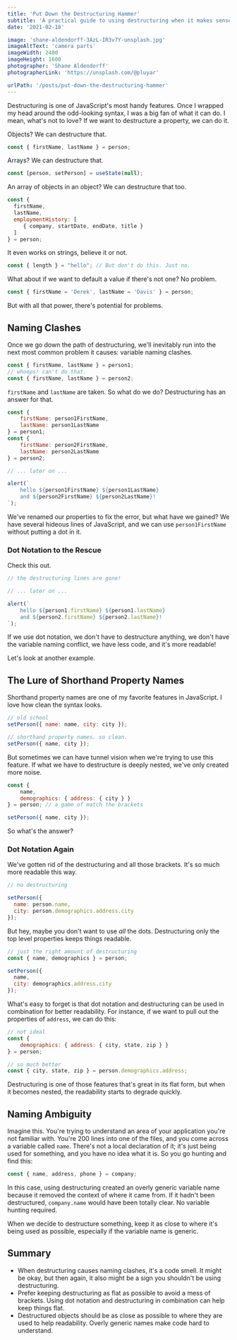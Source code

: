 ```yaml
---
title: 'Put Down the Destructuring Hammer'
subtitle: 'A practical guide to using destructuring when it makes sense'
date: '2021-02-18'

image: 'shane-aldendorff-3AzL-IR3v7Y-unsplash.jpg'
imageAltText: 'camera parts'
imageWidth: 2400
imageHeight: 1600
photographer: 'Shane Aldendorff'
photographerLink: 'https://unsplash.com/@pluyar'

urlPath: '/posts/put-down-the-destructuring-hammer'
---
```


Destructuring is one of JavaScript's most handy features. Once I wrapped my head around the odd-looking syntax, I was a big fan of what it can do. I mean, what's not to love? If we want to destructure a property, we can do it.

Objects? We can destructure that.

```javascript
const { firstName, lastName } = person;
```

Arrays? We can destructure that.

```javascript
const [person, setPerson] = useState(null);
```

An array of objects in an object? We can destructure that too.

```javascript
const {
  firstName,
  lastName,
  employmentHistory: [
     { company, startDate, endDate, title }
  ]
} = person;
```

It even works on strings, believe it or not.

```javascript
const { length } = "hello"; // But don't do this. Just no.
```

What about if we want to default a value if there's not one? No problem.

```javascript
const { firstName = 'Derek', lastName = 'Davis' } = person;
```

But with all that power, there's potential for problems.

## Naming Clashes

Once we go down the path of destructuring, we'll inevitably run into the next most common problem it causes: variable naming clashes.

```javascript
const { firstName, lastName } = person1;
// whoops! can't do that.
const { firstName, lastName } = person2;
```

`firstName` and `lastName` are taken. So what do we do? Destructuring has an answer for that.

```javascript
const {
    firstName: person1FirstName, 
    lastName: person1LastName
} = person1;
const {
    firstName: person2FirstName,
    lastName: person2LastName
} = person2;

// ... later on ...

alert(`
    hello ${person1FirstName} ${person1LastName}
    and ${person2FirstName} ${person2LastName}!
`);
```

We've renamed our properties to fix the error, but what have we gained? We have several hideous lines of JavaScript, and we can use `person1FirstName` without putting a dot in it.

### Dot Notation to the Rescue

Check this out.

```javascript
// the destructuring lines are gone! 

// ... later on ...

alert(`
    hello ${person1.firstName} ${person1.lastName}
    and ${person2.firstName} ${person2.lastName}!
`);
```

If we use dot notation, we don't have to destructure anything, we don't have the variable naming conflict, we have less code, and it's more readable!

Let's look at another example.

## The Lure of Shorthand Property Names

Shorthand property names are one of my favorite features in JavaScript. I love how clean the syntax looks.

```javascript
// old school
setPerson({ name: name, city: city });

// shorthand property names. so clean.
setPerson({ name, city });
```

But sometimes we can have tunnel vision when we're trying to use this feature. If what we have to destructure is deeply nested, we've only created more noise.

```javascript
const {
    name,
    demographics: { address: { city } }
} = person; // a game of match the brackets

setPerson({ name, city });
```

So what's the answer?

### Dot Notation Again

We've gotten rid of the destructuring and all those brackets. It's so much more readable this way.

```javascript
// no destructuring

setPerson({
  name: person.name,
  city: person.demographics.address.city
});
```

But hey, maybe you don't want to use _all_ the dots. Destructuring only the top level properties keeps things readable.

```javascript
// just the right amount of destructuring
const { name, demographics } = person;

setPerson({
  name,
  city: demographics.address.city
});
```

What's easy to forget is that dot notation and destructuring can be used in combination for better readability. For instance, if we want to pull out the properties of `address`, we can do this:

```javascript
// not ideal
const {
    demographics: { address: { city, state, zip } }
} = person;

// so much better
const { city, state, zip } = person.demographics.address;
```

Destructuring is one of those features that's great in its flat form, but when it becomes nested, the readability starts to degrade quickly.

## Naming Ambiguity

Imagine this. You're trying to understand an area of your application you're not familiar with. You're 200 lines into one of the files, and you come across a variable called `name`. There's not a local declaration of it; it's just being used for something, and you have no idea what it is. So you go hunting and find this:

```javascript
const { name, address, phone } = company;
```

In this case, using destructuring created an overly generic variable name because it removed the context of where it came from. If it hadn't been destructured, `company.name` would have been totally clear. No variable hunting required.

When we decide to destructure something, keep it as close to where it's being used as possible, especially if the variable name is generic.

## Summary

- When destructuring causes naming clashes, it's a code smell. It might be okay, but then again, it also might be a sign you shouldn't be using destructuring.
- Prefer keeping destructuring as flat as possible to avoid a mess of brackets. Using dot notation and destructuring in combination can help keep things flat.
- Destructured objects should be as close as possible to where they are used to help readability. Overly generic names make code hard to understand.